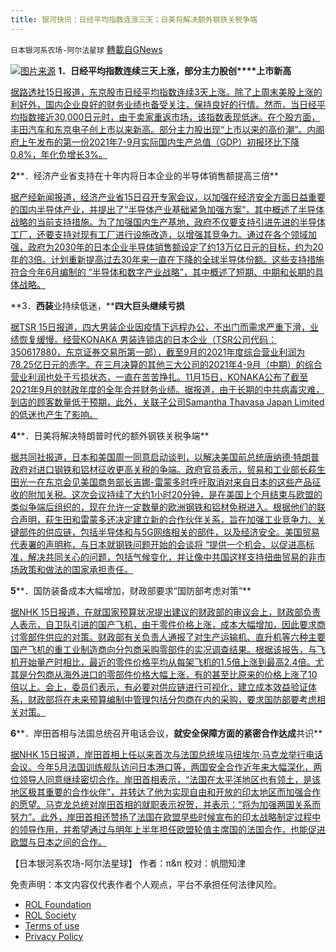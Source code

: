```yaml
---
title: 银河快讯：日经平均指数连涨三天；日美将解决额外钢铁关税争端
---
```

`日本银河系农场-阿尔法星球` [轉載自GNews](https://gnews.org/zh-hans/1672350/)

![](https://assets.gnews.org/wp-content/uploads/2021/11/cropped_image_l.png)[图片来源](https://english.kyodonews.net/)
**1．日经****平均****指数连续三天上涨，部分****主力股****创****上市新高**

[据路透社15日报道，东京股市日经平均指数连续3天上涨。除了上周末美股上涨的利好外，国内企业良好的财务业绩也备受关注，保持良好的行情。然而，当日经平均指数接近30,000日元时，由于卖家重返市场，该指数表现低迷。在个股方面，丰田汽车和东京电子创上市以来新高。部分主力股出现“上市以来的高价潮”。内阁府上午发布的第一份2021年7-9月实际国内生产总值（GDP）初报环比下降0.8%，年化负增长3%。](https://news.yahoo.co.jp/articles/a10f0d1b35dc42c010a34722f58a67300be7c4a1)

**2****．经济产业省支持在十年内将日本企业的半导体销售额提高三倍**

[据产经新闻报道，经济产业省15日召开专家会议，以加强在经济安全方面日益重要的国内半导体产业，并提出了“半导体产业基础紧急加强方案”，其中概述了半导体战略的当前支持措施。为了加强国内生产基地，政府不仅要支持引进先进的半导体工厂，还要支持对现有工厂进行设施改造，以增强其竞争力。通过在各个领域加强，政府为2030年的日本企业半导体销售额设定了约13万亿日元的目标，约为20年的3倍。计划重新提高过去30年来一直在下降的全球半导体份额。这些支持措施符合今年6月编制的 “半导体和数字产业战略”，其中概述了短期、中期和长期的具体战略。](https://news.yahoo.co.jp/articles/043a77e2f8ee14d93672daa046ab5230d1bd2d95)

**3．****西装****业持续低迷，****四大巨头继续亏损**

[据TSR 15日报道，四大男装企业因疫情下远程办公，不出门而需求严重下滑，业绩恢复缓慢。经营KONAKA 男装连锁店的日本企业（TSR公司代码：350617880，东京证券交易所第一部），截至9月的2021年度综合营业利润为78.25亿日元的赤字。在三月决算的其他三大公司的2021年4-9月（中期）的综合营业利润也处于亏损状态，一直在苦苦挣扎。11月15日，KONAKA公布了截至2021年9月的财政年度的全年合并财务业绩。据报道，由于长期的中共病毒灾难，到店的顾客数量低于预期，此外，关联子公司Samantha Thavasa Japan Limited的低迷也产生了影响。](https://news.yahoo.co.jp/articles/bf336e0faf57ef520a7e88bec0d66dae308b5013)

**4****．日美将解决特朗普时代的额外钢铁关税争端**

[据共同社报道，日本和美国周一同意启动谈判，以解决美国前总统唐纳德·特朗普政府对进口钢铁和铝材征收更高关税的争端。政府官员表示，贸易和工业部长萩生田光一在东京会见美国商务部长吉娜-雷蒙多时呼吁取消对来自日本的这些产品征收的附加关税。这次会议持续了大约1小时20分钟，是在美国上个月结束与欧盟的类似争端后组织的，现在允许一定数量的欧洲钢铁和铝材免税进入。根据他们的联合声明，萩生田和雷蒙多还决定建立新的合作伙伴关系，旨在加强工业竞争力、关键部件的供应链，包括半导体和与5G网络相关的部件，以及经济安全。美国贸易代表署的声明称，与日本就钢铁问题开始的会谈将 “提供一个机会，以促进高标准，解决共同关心的问题，包括气候变化，并让像中共国这样支持扭曲贸易的非市场政策和做法的国家承担责任。](https://english.kyodonews.net/news/2021/11/69dd4730ec3b-japan-us-ministers-meet-over-steel-aluminum-tariffs.html)

**5****．国防装备成本大幅增加，财政部要求“国防部考虑对策”**

[据NHK 15日报道，在就国家预算状况提出建议的财政部的审议会上，财政部负责人表示，自卫队引进的国产飞机，由于零件价格上涨，成本大幅增加，因此要求商讨零部件供应的对策。财政部有关负责人通报了对生产运输机、直升机等六种主要国产飞机的重工业制造商向分包商采购零部件的实况调查结果。根据该报告，与飞机开始量产时相比，最近的零件价格平均从每架飞机的1.5倍上涨到最高2.4倍。尤其是分包商从海外进口的零部件价格大幅上涨，有的甚至比原来的价格上涨了10倍以上。会上，委员们表示，有必要对供应链进行可视化，建立成本效益验证体系，财政部将在未来预算编制中管理包括分包商在内的采购，要求国防部要考虑相关对策。](https://www3.nhk.or.jp/news/html/20211115/k10013348821000.html?utm_int=news-business_contents_news-main_001)

**6****．岸田首相与法国总统召开电话会议，****就安全保障方面的紧密合作达成****共识**

[据NHK 15日报道，岸田首相上任以来首次与法国总统埃马纽埃尔·马克龙举行电话会议。今年5月法国训练舰队访问日本港口等，两国安全合作近年来大幅深化，两位领导人同意继续密切合作。岸田首相表示，“法国在太平洋地区也有领土，是该地区极其重要的合作伙伴”，并转达了他为实现自由和开放的印太地区而加强合作的愿望。马克龙总统对岸田首相的就职表示祝贺，并表示：“将为加强两国关系而努力”。此外，岸田首相还赞扬了法国在欧盟早些时候宣布的印太战略制定过程中的领导作用，并希望通过与明年上半年担任欧盟轮值主席国的法国合作，也能促进欧盟与日本之间的合作。](https://www3.nhk.or.jp/news/html/20211115/k10013349021000.html?utm_int=news-politics_contents_list-items_001)

【日本银河系农场-阿尔法星球】
作者：π&π
校对：帆間知津

 

免责声明：本文内容仅代表作者个人观点，平台不承担任何法律风险。

- [ROL Foundation](https://rolfoundation.org/)
- [ROL Society](https://rolsociety.org/)
- [Terms of use](https://gnews.org/terms-of-use-3/)
- [Privacy Policy](https://gnews.org/privacy-policy/)
